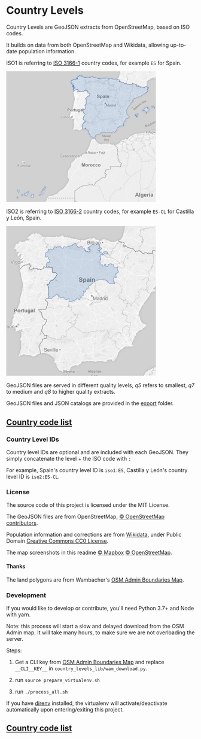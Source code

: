 # Country Levels

Country Levels are GeoJSON extracts from OpenStreetMap, based on ISO codes.

It builds on data from both OpenStreetMap and Wikidata, allowing up-to-date population information.

ISO1 is referring to [ISO 3166-1](https://en.wikipedia.org/wiki/ISO_3166-1) country codes, for example `ES` for Spain.

<img src="docs/assets/es_resize.jpg" width="400">

ISO2 is referring to [ISO 3166-2](https://en.wikipedia.org/wiki/ISO_3166-2) country codes, for example `ES-CL` for Castilla y León, Spain.

<img src="docs/assets/cl_resize.jpg" width="400">

GeoJSON files are served in different quality levels, *q5* refers to smallest, *q7* to medium and *q8* to higher quality extracts. 

GeoJSON files and JSON catalogs are provided in the [export](export) folder.



## [Country code list](docs/iso1_list.md)



### Country Level IDs

Country level IDs are optional and are included with each GeoJSON. They simply concatenate the level + the ISO code with `:`

For example, Spain's country level ID is `iso1:ES`, Castilla y León's country level ID is `iso2:ES-CL`.



### License

The source code of this project is licensed under the MIT License.

The GeoJSON files are from OpenStreetMap, [© OpenStreetMap contributors](https://www.openstreetmap.org/copyright).

Population information and corrections are from [Wikidata](https://www.wikidata.org/wiki/Wikidata:Main_Page), under Public Domain [Creative Commons CC0 License](https://creativecommons.org/publicdomain/zero/1.0/).



The map screenshots in this readme [© Mapbox](https://www.mapbox.com/about/maps/) [© OpenStreetMap](https://openstreetmap.org/about/).



#### Thanks

The land polygons are from Wambacher's [OSM Admin Boundaries Map](https://wambachers-osm.website/boundaries/).



### Development

If you would like to develop or contribute, you'll need Python 3.7+ and Node with yarn.

Note: this process will start a slow and delayed download from the OSM Admin map. It will take many hours, to make sure we are not overloading the server.

Steps:

1. Get a CLI key from [OSM Admin Boundaries Map](https://wambachers-osm.website/boundaries/) and replace `__CLI__KEY__` in `country_levels_lib/wam_download.py`.

1. run `source prepare_virtualenv.sh`
2. run `./process_all.sh`

If you have [direnv](https://direnv.net/) installed, the virtualenv will activate/deactivate automatically upon entering/exiting this project.



## [Country code list](docs/iso1_list.md)
